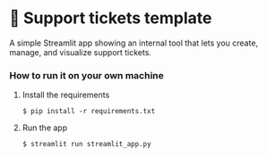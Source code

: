 # 🎫 Support tickets template

A simple Streamlit app showing an internal tool that lets you create, manage, and visualize support tickets. 

### How to run it on your own machine

1. Install the requirements

   ```
   $ pip install -r requirements.txt
   ```

2. Run the app

   ```
   $ streamlit run streamlit_app.py
   ```
